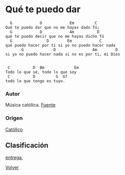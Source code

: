 
# Qué te puedo dar
```
  G            D            Em         C
Qué te puedo dar que no me hayas dado Tú;
  G            D            Am          D
qué te puedo decir que no me hayas dicho Tú
  G               D        Em            C
qué puedo hacer por ti si yo no puedo hacer nada
       G             D                Am        D
si yo no puedo hacer nada si no es por ti, mi Dios


 C          D  Bm             Em
Todo lo que sé, todo lo que soy
 C          D         G  G7
todo lo que tengo es tuyo.
```

### Autor
Música católica.
[Fuente](https://acordes.lacuerda.net/mus_catolica/que_te_puedo_dar.shtml])

### Origen
[Católico](https://github.com/renovacion-sjb/musica/search?q=catolico&unscoped_q=catolico)

## Clasificación
[entrega](https://github.com/renovacion-sjb/musica/search?q=entrega&unscoped_q=entrega),

[Volver](index.md)
